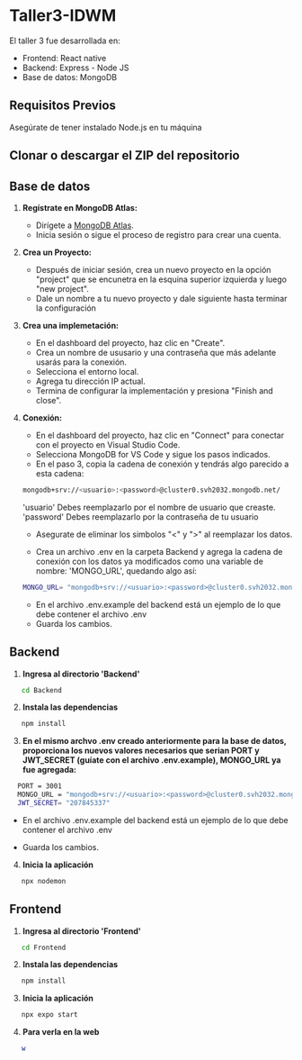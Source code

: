 # Taller3-IDWM

El taller 3 fue desarrollada en:
- Frontend: React native
- Backend: Express - Node JS
- Base de datos: MongoDB

## Requisitos Previos

Asegúrate de tener instalado Node.js en tu máquina

## Clonar o descargar el ZIP del repositorio

## Base de datos

1. **Regístrate en MongoDB Atlas:**

   - Dirígete a [MongoDB Atlas](https://www.mongodb.com/cloud/atlas).
   - Inicia sesión o sigue el proceso de registro para crear una cuenta.

2. **Crea un Proyecto:**

   - Después de iniciar sesión, crea un nuevo proyecto en la opción "project" que se encunetra en la esquina superior izquierda y luego "new project".
   - Dale un nombre a tu nuevo proyecto y dale siguiente hasta terminar la configuración

3. **Crea una implemetación:**

   - En el dashboard del proyecto, haz clic en "Create".
   - Crea un nombre de ususario y una contraseña que más adelante usarás para la conexión.
   - Selecciona el entorno local.
   - Agrega tu dirección IP actual.
   - Termina de configurar la implementación y presiona "Finish and close".

4. **Conexión:**

   - En el dashboard del proyecto, haz clic en "Connect" para conectar con el proyecto en Visual Studio Code.
   - Selecciona MongoDB for VS Code y sigue los pasos indicados.
   - En el paso 3, copia la cadena de conexión y tendrás algo parecido a esta cadena:
   ```bash
   mongodb+srv://<usuario>:<password>@cluster0.svh2032.mongodb.net/
   ```
   'usuario' Debes reemplazarlo por el nombre de usuario que creaste.
   'password' Debes reemplazarlo por la contraseña de tu usuario
   
   - Asegurate de eliminar los simbolos "<" y ">" al reemplazar los datos.

   - Crea un archivo .env en la carpeta Backend y agrega la cadena de conexión con los datos ya modificados como una variable de nombre: 'MONGO_URL', quedando algo así:
   ```bash
   MONGO_URL= "mongodb+srv://<usuario>:<password>@cluster0.svh2032.mongodb.net/"
   ```

    * En el archivo .env.example del backend está un ejemplo de lo que debe contener el archivo .env

   - Guarda los cambios.

## Backend

1. **Ingresa al directorio 'Backend'**

```bash
   cd Backend
```

2. **Instala las dependencias**

```bash
   npm install
```

3. **En el mismo archvo .env creado anteriormente para la base de datos, proporciona los nuevos valores necesarios que serian PORT y JWT_SECRET (guíate con el archivo .env.example), MONGO_URL ya fue agregada:**
 ```bash
   PORT = 3001
   MONGO_URL = "mongodb+srv://<usuario>:<password>@cluster0.svh2032.mongodb.net/"
   JWT_SECRET= "207845337"
```

   * En el archivo .env.example del backend está un ejemplo de lo que debe contener el archivo .env

   - Guarda los cambios.

4. **Inicia la aplicación**

```bash
   npx nodemon
```

## Frontend

1. **Ingresa al directorio 'Frontend'**

```bash
   cd Frontend
```

2. **Instala las dependencias**

```bash
   npm install
```
   
3. **Inicia la aplicación**

```bash
   npx expo start
```

4. **Para verla en la web**
```bash
   w
```